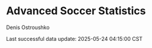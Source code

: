 # Advanced Soccer Statistics
Denis Ostroushko

<!-- gfm -->

Last successful data update: 2025-05-24 04:15:00 CST
